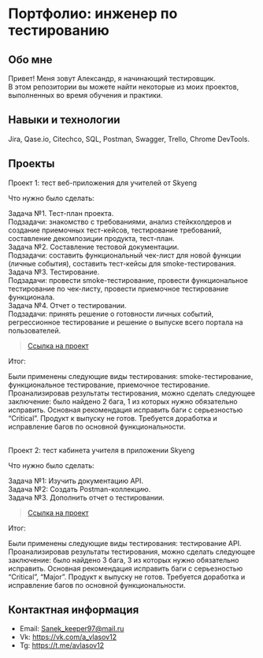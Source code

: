 # Портфолио: инженер по тестированию

## Обо мне 

Привет! Меня зовут Александр, я начинающий тестировщик. <br>
В этом репозитории вы можете найти некоторые из моих проектов, выполненных во время обучения и практики.
<br>

## Навыки и технологии
Jira, Qase.io, Сitechco, SQL, Postman, Swagger, Trello, Chrome DevTools. <br>




## Проекты

<p> Проект 1: тест веб-приложения для учителей от Skyeng</p>
<p>Что нужно было сделать:<p>

Задача №1. Тест-план проекта. <br>
Подзадачи: знакомство с требованиями, анализ стейкхолдеров и создание приемочных тест-кейсов, тестирование требований, составление декомпозиции продукта, тест-план. <br>
Задача №2. Составление тестовой документации. <br>
Подзадачи: составить функциональный чек-лист для новой функции (личные события), составить тест-кейсы для smoke-тестирования. <br>
Задача №3. Тестирование. <br>
Подзадачи: провести smoke-тестирование, провести функциональное тестирование по чек-листу, провести приемочное тестирование функционала. <br>
Задача №4. Отчет о тестировании. <br>
Подзадачи: принять решение о готовности личных событий, регрессионное тестирование и решение о выпуске всего портала на пользователей. <br>



> <a href="https://docs.google.com/document/d/1BpFXAPlsPEbuN9nF9nDf0kZr0EFOZGXDsqG84mtMRgY/edit#heading=h.7123zkmz0rkx">Ссылка на проект</a>

 
 <p>Итог:<p>
Были применены следующие виды тестирования: smoke-тестирование, функциональное тестирование, приемочное тестирование.
Проанализировав результаты тестирования, можно сделать следующее заключение: было найдено 2 бага, 1 из которых нужно обязательно исправить.
Основная рекомендация исправить баги с серьезностью “Critical”.
Продукт к выпуску не готов. Требуется доработка и исправление багов по основной функциональности.<br>
  



<br> 

<p> Проект 2: тест кабинета учителя в приложении Skyeng</p>
<p>Что нужно было сделать:<p>
Задача №1: Изучить  документацию API. <br>
Задача №2: Создать Postman-коллекцию. <br>
Задача №3. Дополнить отчет о тестировании. <br>


> <a href="https://drive.google.com/drive/folders/1uSPDQW4ERpafzQ9BR_47bdJo2tNSnlR-?usp=sharing">Ссылка на проект</a>
 
 
  <p>Итог:<p>
  Были применены следующие виды тестирования: тестирование API.
Проанализировав результаты тестирования, можно сделать следующее заключение: было найдено 3 бага, 3 из которых нужно обязательно исправить.
Основная рекомендация исправить баги с серьезностью “Critical”, “Major”.
Продукт к выпуску не готов. Требуется доработка и исправление багов по основной функциональности.<br>
  



## Контактная информация
- Email: Sanek_keeper97@mail.ru
- Vk: https://vk.com/a_vlasov12
- Tg: https://t.me/avlasov12
